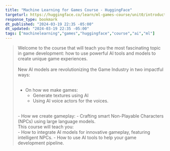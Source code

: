```yaml
---
title: "Machine Learning for Games Course - HuggingFace"
targeturl: https://huggingface.co/learn/ml-games-course/unit0/introduction
response_type: bookmark
dt_published: "2024-03-19 22:35 -05:00"
dt_updated: "2024-03-19 22:35 -05:00"
tags: ["machinelearning","games","huggingface","course","ai","ml"]
---
```


> Welcome to the course that will teach you the most fascinating topic in game development: how to use powerful AI tools and models to create unique game experiences.  
> <br>
> New AI models are revolutionizing the Game Industry in two impactful ways:  
> <br>
>    - On how we make games:
>        - Generate textures using AI
>        - Using AI voice actors for the voices.  
> <br>
>    - How we create gameplay:
>        - Crafting smart Non-Playable Characters (NPCs) using large language models.  
> <br>
> This course will teach you:  
> <br>
>    - How to integrate AI models for innovative gameplay, featuring intelligent NPCs.
>    - How to use AI tools to help your game development pipeline.